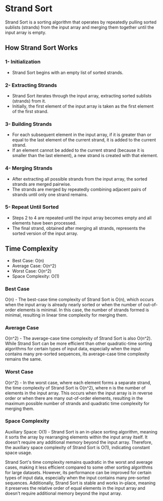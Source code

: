 # Strand Sort

Strand Sort is a sorting algorithm that operates by repeatedly pulling sorted sublists (strands) from the input array and merging them together until the input array is empty.

## How Strand Sort Works

### 1- Initialization

- Strand Sort begins with an empty list of sorted strands.

### 2- Extracting Strands

- Strand Sort iterates through the input array, extracting sorted sublists (strands) from it.
- Initially, the first element of the input array is taken as the first element of the first strand.

### 3- Building Strands

- For each subsequent element in the input array, if it is greater than or equal to the last element of the current strand, it is added to the current strand.
- If an element cannot be added to the current strand (because it is smaller than the last element), a new strand is created with that element.

### 4- Merging Strands

- After extracting all possible strands from the input array, the sorted strands are merged pairwise.
- The strands are merged by repeatedly combining adjacent pairs of strands until only one strand remains.

### 5- Repeat Until Sorted

- Steps 2 to 4 are repeated until the input array becomes empty and all elements have been processed.
- The final strand, obtained after merging all strands, represents the sorted version of the input array.

## Time Complexity

- Best Case: O(n)
- Average Case: O(n^2)
- Worst Case: O(n^2)
- Space Complexity: O(1)

### Best Case

O(n) - The best-case time complexity of Strand Sort is O(n), which occurs when the input array is already nearly sorted or when the number of out-of-order elements is minimal. In this case, the number of strands formed is minimal, resulting in linear time complexity for merging them.

### Average Case

O(n^2) - The average-case time complexity of Strand Sort is also O(n^2). While Strand Sort can be more efficient than other quadratic-time sorting algorithms for certain types of input data, especially when the input contains many pre-sorted sequences, its average-case time complexity remains the same.

### Worst Case

O(n^2) - In the worst case, where each element forms a separate strand, the time complexity of Strand Sort is O(n^2), where n is the number of elements in the input array. This occurs when the input array is in reverse order or when there are many out-of-order elements, resulting in the maximum possible number of strands and quadratic time complexity for merging them.

### Space Complexity

Auxiliary Space: O(1) - Strand Sort is an in-place sorting algorithm, meaning it sorts the array by rearranging elements within the input array itself. It doesn't require any additional memory beyond the input array. Therefore, the auxiliary space complexity of Strand Sort is O(1), indicating constant space usage.

Strand Sort's time complexity remains quadratic in the worst and average cases, making it less efficient compared to some other sorting algorithms for large datasets. However, its performance can be improved for certain types of input data, especially when the input contains many pre-sorted sequences. Additionally, Strand Sort is stable and works in-place, meaning it preserves the relative order of equal elements in the input array and doesn't require additional memory beyond the input array.
